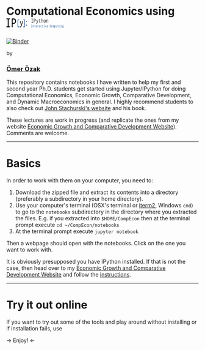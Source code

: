 # Computational Economics using <img src="./notebooks/pics/IPy_header.png" height="25px" width="150px" />

[![Binder](https://mybinder.org/badge_logo.svg)](https://mybinder.org/v2/gh/ozak/CompEcon/master)


by

### [Ömer Özak](http://omerozak.com)


This repository contains notebooks I have written to help my first and second year Ph.D. students get started using Jupyter/IPython for doing Computational Economics, Economic Growth, Comparative Development, and Dynamic Macroeconomics in general. I highly recommend students to also check out [John Stachurski's website](http://johnstachurski.net/personal/edtc.html) and his book. 

These lectures are work in progress (and replicate the ones from my website [Economic Growth and Comparative Development Website](https://econgrowth.github.io)). Comments are welcome.

---
# Basics

In order to work with them on your computer, you need to:

1. Download the zipped file and extract its contents into a directory (preferably a subdirectory in your home directory). 
2. Use your computer's terminal (OSX's terminal or [iterm2](http://www.iterm2.com/), Windows `cmd`) to go to the `notebooks` subdirectory in the  directory where you extracted the files. E.g. if you extracted into `$HOME/CompEcon` then at the terminal prompt execute `cd ~/CompEcon/notebooks`
3. At the terminal prompt execute `jupyter notebook`

Then a webpage should open with the notebooks. Click on the one you want to work with.

It is obviously presupposed you have IPython installed. If that is not the case, then head over to my [Economic Growth and Comparative Development Website](https://econgrowth.github.io) and follow the [instructions](https://econgrowth.github.io/pages/Computation.html).

---
# Try it out online

If you want to try out some of the tools and play around without installing or if installation fails, use [](https://mybinder.org/v2/gh/ozak/CompEcon/master)

-> Enjoy! <-

